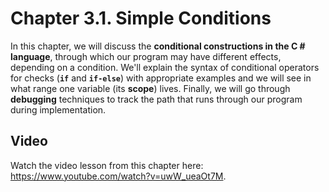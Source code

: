 # Chapter 3.1. Simple Conditions

In this chapter, we will discuss the **conditional constructions in the C # language**, through which our program may have different effects, depending on a condition. We'll explain the syntax of conditional operators for checks (**`if`** and **`if-else`**) with appropriate examples and we will see in what range one variable (its **scope**) lives. Finally, we will go through **debugging** techniques to track the path that runs through our program during implementation.

## Video

<div class="video-player">
  Watch the video lesson from this chapter here: <a target="_blank" href="https://www.youtube.com/watch?v=uwW_ueaOt7M">https://www.youtube.com/watch?v=uwW_ueaOt7M</a>.
</div>
<script src="/assets/js/video.js"></script>
